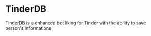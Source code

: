 TinderDB
========

TinderDB is a enhanced bot liking for Tinder with the ability to save person's informations
